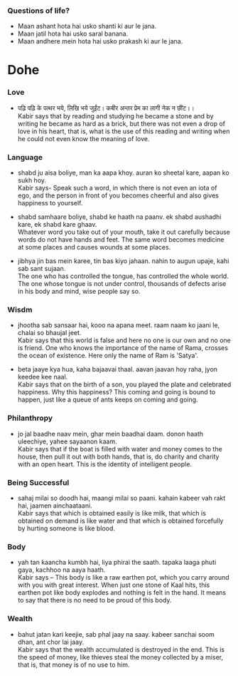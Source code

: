  ### Questions of life?
- Maan ashant hota hai usko shanti ki aur le jana.
- Maan jatil hota hai usko saral banana.
- Maan andhere mein hota hai usko prakash ki aur le jana.     


# Dohe

### Love
- पढ़ि पढ़ि के पत्थर भये, लिखि भये जुईंट। कबीर अन्तर प्रेम का लागी नेक न छींट।।     
Kabir says that by reading and studying he became a stone and by writing he became as hard as a brick, but there was not even a drop of love in his heart, that is, what is the use of this reading and writing when he could not even know the meaning of love.

### Language
- shabd ju aisa boliye, man ka aapa khoy. auran ko sheetal kare, aapan ko sukh hoy.     
Kabir says- Speak such a word, in which there is not even an iota of ego, and the person in front of you becomes cheerful and also gives happiness to yourself.

- shabd samhaare boliye, shabd ke haath na paanv. ek shabd aushadhi kare, ek shabd kare ghaav.    
Whatever word you take out of your mouth, take it out carefully because words do not have hands and feet. The same word becomes medicine at some places and causes wounds at some places.


- jibhya jin bas mein karee, tin bas kiyo jahaan. nahin to augun upaje, kahi sab sant sujaan.         
The one who has controlled the tongue, has controlled the whole world. The one whose tongue is not under control, thousands of defects arise in his body and mind, wise people say so.

### Wisdm
- jhootha sab sansaar hai, kooo na apana meet. raam naam ko jaani le, chalai so bhaujal jeet.           
Kabir says that this world is false and here no one is our own and no one is friend. One who knows the importance of the name of Rama, crosses the ocean of existence. Here only the name of Ram is 'Satya'.

- beta jaaye kya hua, kaha bajaavai thaal. aavan jaavan hoy raha, jyon keedee kee naal.     
Kabir says that on the birth of a son, you played the plate and celebrated happiness. Why this happiness? This coming and going is bound to happen, just like a queue of ants keeps on coming and going.


### Philanthropy
- jo jal baadhe naav mein, ghar mein baadhai daam. donon haath uleechiye, yahee sayaanon kaam.    
Kabir says that if the boat is filled with water and money comes to the house, then pull it out with both hands, that is, do charity and charity with an open heart. This is the identity of intelligent people.


### Being Successful
- sahaj milai so doodh hai, maangi milai so paani. kahain kabeer vah rakt hai, jaamen ainchaataani.      
Kabir says that which is obtained easily is like milk, that which is obtained on demand is like water and that which is obtained forcefully by hurting someone is like blood.


### Body
- yah tan kaancha kumbh hai, liya phirai the saath. tapaka laaga phuti gaya, kachhoo na aaya haath.      
Kabir says – This body is like a raw earthen pot, which you carry around with you with great interest. When just one stone of Kaal hits, this earthen pot like body explodes and nothing is felt in the hand. It means to say that there is no need to be proud of this body.

### Wealth
- bahut jatan kari keejie, sab phal jaay na saay. kabeer sanchai soom dhan, ant chor lai jaay.      
Kabir says that the wealth accumulated is destroyed in the end. This is the speed of money, like thieves steal the money collected by a miser, that is, that money is of no use to him.

